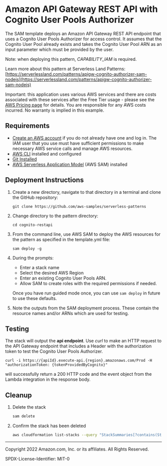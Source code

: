 # Amazon API Gateway REST API with Cognito User Pools Authorizer

The SAM template deploys an Amazon API Gateway REST API endpoint that uses a Cognito User Pools Authorizer for access control. 
It assumes that the Cognito User Pool already exists and takes the Cognito User Pool ARN as an input parameter which must be provided by the user.


Note: when deploying this pattern, *CAPABILITY_IAM* is required.

Learn more about this pattern at Serverless Land Patterns: [https://serverlessland.com/patterns/apigw-cognito-authorizer-sam-nodejs](https://serverlessland.com/patterns/apigw-cognito-authorizer-sam-nodejs)

Important: this application uses various AWS services and there are costs associated with these services after the Free Tier usage - please see the [AWS Pricing page](https://aws.amazon.com/pricing/) for details. You are responsible for any AWS costs incurred. No warranty is implied in this example.

## Requirements

* [Create an AWS account](https://portal.aws.amazon.com/gp/aws/developer/registration/index.html) if you do not already have one and log in. The IAM user that you use must have sufficient permissions to make necessary AWS service calls and manage AWS resources.
* [AWS CLI](https://docs.aws.amazon.com/cli/latest/userguide/install-cliv2.html) installed and configured
* [Git Installed](https://git-scm.com/book/en/v2/Getting-Started-Installing-Git)
* [AWS Serverless Application Model](https://docs.aws.amazon.com/serverless-application-model/latest/developerguide/serverless-sam-cli-install.html) (AWS SAM) installed

## Deployment Instructions

1. Create a new directory, navigate to that directory in a terminal and clone the GitHub repository:
    ``` 
    git clone https://github.com/aws-samples/serverless-patterns
    ```
2. Change directory to the pattern directory:
    ```
    cd cognito-restapi
    ```
3. From the command line, use AWS SAM to deploy the AWS resources for the pattern as specified in the template.yml file:
    ```
    sam deploy -g
    ```
1. During the prompts:
    * Enter a stack name
    * Select the desired AWS Region
    * Enter an existing Cognito User Pools ARN.
    * Allow SAM to create roles with the required permissions if needed.

    Once you have run guided mode once, you can use `sam deploy` in future to use these defaults.

1. Note the outputs from the SAM deployment process. These contain the resource names and/or ARNs which are used for testing.

## Testing

The stack will output the **api endpoint**. Use *curl* to make an HTTP request to the API Gateway endpoint that includes a Header with the authorization token to test the Cognito User Pools Authorizer.
   
```
curl -i https://{apiId}.execute-api.{region}.amazonaws.com/Prod -H "authorizationToken: {tokenProvidedByCognito}"
```

will successfully return a 200 HTTP code and the event object from the Lambda integration in the response body.

## Cleanup
 
1. Delete the stack
    ```bash
    sam delete
    ```
1. Confirm the stack has been deleted
    ```bash
    aws cloudformation list-stacks --query "StackSummaries[?contains(StackName,'STACK_NAME')].StackStatus"
    ```
----
Copyright 2022 Amazon.com, Inc. or its affiliates. All Rights Reserved.

SPDX-License-Identifier: MIT-0